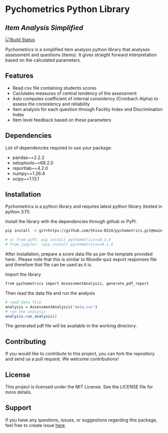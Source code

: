 # Pychometrics Python Library
## _Item Analysis Simplified_



[![Build Status](https://travis-ci.org/joemccann/dillinger.svg?branch=master)](https://travis-ci.org/joemccann/dillinger)

Pychometrics is a simplified item analysis python library that analyses assessment and questions (items). It gives straight forward interpretation based on the calculated parameters.


## Features

- Read csv file containing students scores
- Caclulates measures of central tendency of the assessment
- Aslo computes coefficient of internal consistency (Cronbach Alpha) to assess the consistency and reliability
- Item analysis for each question through Facility Index and Discrimination Index
- Item level feedback based on these parameters

## Dependencies
List of dependencies required to use your package:
- pandas~=2.2.2
- setuptools~=68.2.0
- reportlab~=4.2.0
- numpy~=1.26.4
- scipy~=1.13.1


## Installation
Pychometrics is a python library and requires latest python library (tested in python 3.11).

Install the library with the dependencies through github or PyPI.

```sh
pip install -U git+https://github.com/Shiva-DS24/pychometrics.git@main

# or from pyPI: pip install pychometrics==0.1.4
# from jupyter: !pip install pychometrics==0.1.4

```
After installation, prepare a score data file as per the template provided here:. Please note that this is similar to Moodle quiz export responses file and therefore that file can be used as it is. 

Import the library
```sh
from pychometrics import AssessmentAnalysis, generate_pdf_report
```
Then read the data file and run the analysis
```sh
# read data file
analysis = AssessmentAnalysis('data.csv')
# run the analysis
analysis.run_analysis()
```
The generated pdf file will be available in the working directory.

## Contributing
If you would like to contribute to this project, you can fork the repository and send us a pull request. We welcome contributions!
## License
This project is licensed under the MIT License. See the LICENSE file for more details.

## Support
If you have any questions, issues, or suggestions regarding this package, feel free to create issue [here](https://github.com/Shiva-DS24/pychometrics/issues).



